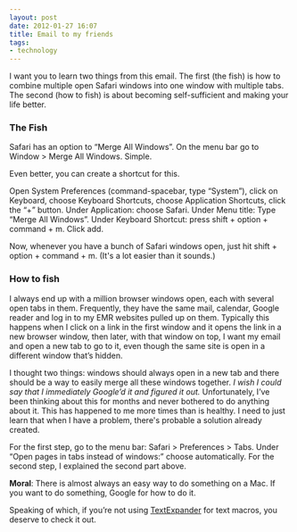 ```yaml
---
layout: post
date: 2012-01-27 16:07
title: Email to my friends
tags:
- technology
---
```


I want you to learn two things from this email. The first (the fish) is how to combine multiple open Safari windows into one window with multiple tabs. The second (how to fish) is about becoming self-sufficient and making your life better.

### The Fish

Safari has an option to “Merge All Windows”. On the menu bar go to Window > Merge All Windows. Simple.

Even better, you can create a shortcut for this.

Open System Preferences (command-spacebar, type “System”), click on Keyboard, choose Keyboard Shortcuts, choose Application Shortcuts, click the “+” button. Under Application: choose Safari. Under Menu title: Type “Merge All Windows”. Under Keyboard Shortcut: press shift + option + command + m. Click add.
 
Now, whenever you have a bunch of Safari windows open, just hit shift + option + command + m. (It's a lot easier than it sounds.)

### How to fish

I always end up with a million browser windows open, each with several open tabs in them. Frequently, they have the same mail, calendar, Google reader and log in to my EMR websites pulled up on them. Typically this happens when I click on a link in the first window and it opens the link in a new browser window, then later, with that window on top, I want my email and open a new tab to go to it, even though the same site is open in a different window that’s hidden. 

I thought two things: windows should always open in a new tab and there should be a way to easily merge all these windows together. _I wish I could say that I immediately Google’d it and figured it out._ Unfortunately, I’ve been thinking about this for months and never bothered to do anything about it. This has happened to me more times than is healthy. I need to just learn that when I have a problem, there's probable a solution already created.

For the first step, go to the menu bar: Safari > Preferences > Tabs. Under “Open pages in tabs instead of windows:” choose automatically. For the second step, I explained the second part above.

**Moral**: There is almost always an easy way to do something on a Mac. If you want to do something, Google for how to do it.

Speaking of which, if you’re not using [TextExpander][1] for text macros, you deserve to check it out.

[1]: http://www.smilesoftware.com/TextExpander/index.html